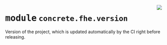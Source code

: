 <!-- markdownlint-disable -->

<a href="../../frontends/concrete-python/concrete/fhe/version.py#L0"><img align="right" style="float:right;" src="https://img.shields.io/badge/-source-cccccc?style=flat-square"></a>

# <kbd>module</kbd> `concrete.fhe.version`
Version of the project, which is updated automatically by the CI right before releasing. 



